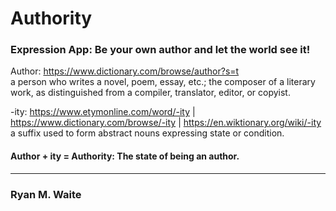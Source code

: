 # Authority

### Expression App: Be your own author and let the world see it!

Author: https://www.dictionary.com/browse/author?s=t 
<br/>
a person who writes a novel, poem, essay, etc.; the composer of a literary work, as distinguished from a compiler, translator, editor, or copyist.


-ity: https://www.etymonline.com/word/-ity | https://www.dictionary.com/browse/-ity | https://en.wiktionary.org/wiki/-ity <br/>
a suffix used to form abstract nouns expressing state or condition.


#### Author + ity = Authority: The state of being an author.

---
### Ryan M. Waite